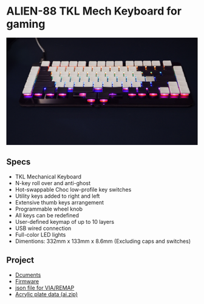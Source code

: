 # ALIEN-88  TKL Mech Keyboard for gaming

  <img src="doc/img/p1025560.jpg" alt="img" title="ALIEN-88 TKL Mech Keyboard for gaming " width=700>

## Specs
- TKL Mechanical Keyboard
- N-key roll over and anti-ghost
- Hot-swappable Choc low-profile key switches
- Utility keys added to right and left
- Extensive thumb keys arrangement
- Programmable wheel knob
- All keys can be redefined
- User-defined keymap of up to 10 layers
- USB wired connection
- Full-color LED lights
- Dimentions:  332mm x 133mm x 8.6mm (Excluding caps and switches)


## Project

 - [Dcuments](doc/index.md)
 - [Firmware](firmware/)
 - [json file for VIA/REMAP](firmware/via/alien88_via.json)
 - [Acrylic plate data (ai.zip)](lib/alia88_acrylic_Laser_450x300.zip)

 